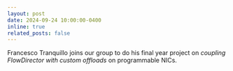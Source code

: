 ```yaml
---
layout: post
date: 2024-09-24 10:00:00-0400
inline: true
related_posts: false
---
```


Francesco Tranquillo joins our group to do his final year project on <i>coupling FlowDirector with custom offloads</i> on programmable NICs.
